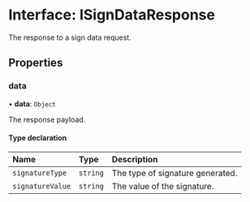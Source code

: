 # Interface: ISignDataResponse

The response to a sign data request.

## Properties

### data

• **data**: `Object`

The response payload.

#### Type declaration

| Name             | Type     | Description                      |
| :--------------- | :------- | :------------------------------- |
| `signatureType`  | `string` | The type of signature generated. |
| `signatureValue` | `string` | The value of the signature.      |
